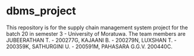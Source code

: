 # dbms_project
This repository is for the supply chain management system project for the batch 20 in semester 3 - University of Moratuwa.  The team members are JUBEERATHAN T. - 200277G,  KAJAANI B. - 200279N,  LUXSHAN T. - 200359K,  SATHURGINI U. - 200591M, PAHASARA G.G.V. 200440C.
